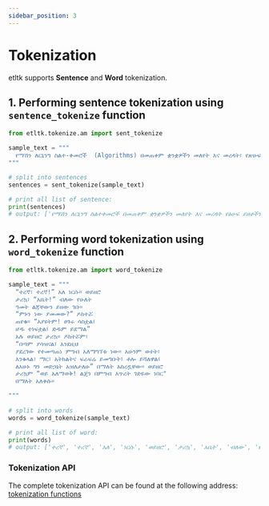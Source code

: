 ```yaml
---
sidebar_position: 3
---
```


# Tokenization

etltk supports **Sentence** and **Word** tokenization.

## 1. Performing sentence tokenization using `sentence_tokenize` function

```python
from etltk.tokenize.am import sent_tokenize

sample_text = """
  የማሽን ለርኒንግ ስልተ-ቀመሮች  (Algorithms) በመጠቀም ቋንቋዎችን መለየት እና መረዳት፣ የጽሁፍ ይዘቶችን መለየት፣ የቋንቋን መዋቅር መተንተን የሚያስችሉ የሃገሪኛ ናቹራል ላንጉዌጅ ፕሮሰሲንግ ቱሎች (NLP tools) ፣ ስልተ-ቀመሮች እና ሞዴሎችን ማዘጋጀት ተገቢ ነው። በዚህም መሰረት አማርኛ፣ አፋን ኦሮሞ፣ ሶማሊኛ እና ትግርኛ ቋንቋዎችን ለማሽን የማስተማር ሂደትን ቀላልና የተቀላተፍ እንዲሆን ያስችላል፡፡
"""

# split into sentences
sentences = sent_tokenize(sample_text)

# print all list of sentence:
print(sentences)
# output: ['የማሽን ለርኒንግ ስልተቀመሮች በመጠቀም ቋንቋዎችን መለየት እና መረዳት የፅሁፍ ይዘቶችን መለየት የቋንቋን መዋቅር መተንተን የሚያስችሉ የሀገሪኛ ናቹራል ላንጉዌጅ ፕሮሰሲንግ ቱሎች ስልተቀመሮች እና ሞዴሎችን ማዘጋጀት ተገቢ ነው', 'በዚህም መሰረት አማርኛ አፋን ኦሮሞ ሶማሊኛ እና ትግርኛ ቋንቋዎችን ለማሽን የማስተማር ሂደትን ቀላልና የተቀላተፍ እንዲሆን ያስችላል']
```

## 2. Performing word tokenization using `word_tokenize` function

```python
from etltk.tokenize.am import word_tokenize

sample_text = """
  “ተረኛ፣ ተረኛ!” አለ ነርሱ። ወይዘሮ
  ታሪኳ፣ “አቤት!” ብለው የሁለት
  ዓመት ልጃቸውን ይዘው ገቡ።
  “ምኑን ነው ያመመው?” ዶክተሯ
  ጠየቁ። “አያዩትም! ፀጉሩ ሳስቷል፤
  ሆዱ ተነፍቷል፤ ድዱም ይደማል”
  አሉ ወይዘሮ ታሪኳ። ዶክተሯም፣
  “በጣም ያሳዝናል፤ እንደዚህ
  ያደረገው የተመጣጠነ ምግብ አለማግኘቱ ነው። አሁንም ወተት፣
  እንቁላል፣ ማር፣ አትክልትና ፍራፍሬ ይመግቡት፤ ቶሎ ይሻለዋል፤
  ለአሁኑ ግን መድኃኒት አዝለታለሁ” በማለት አስረዷቸው። ወይዘሮ
  ታሪኳም “ወይ አለማወቅ! ልጄን በምግብ እጥረት ገድዬው ነበር"
  በማለት አለቀሱ።

"""
  
# split into words
words = word_tokenize(sample_text)

# print all list of word:
print(words)
# output: ['ተረኛ', 'ተረኛ', 'አለ', 'ነርሱ', 'ወይዘሮ', 'ታሪኳ', 'አቤት', 'ብለው', 'የሁለት', 'አመት', 'ልጃቸውን', 'ይዘው', 'ገቡ', 'ምኑን', 'ነው', 'ያመመው', 'ዶክተሯ', 'ጠየቁ', 'አያዩትም', 'ፀጉሩ', 'ሳስቷል', 'ሆዱ', 'ተነፍቷል', 'ድዱም', 'ይደማል', 'አሉ', 'ወይዘሮ', 'ታሪኳ', 'ዶክተሯም', 'በጣም', 'ያሳዝናል', 'እንደዚህ', 'ያደረገው', 'የተመጣጠነ', 'ምግብ', 'አለማግኘቱ', 'ነው', 'አሁንም', 'ወተት', 'እንቁላል', 'ማር', 'አትክልትና', 'ፍራፍሬ', 'ይመግቡት', 'ቶሎ', 'ይሻለዋል', 'ለአሁኑ', 'ግን', 'መድሀኒት', 'አዝለታለሁ', 'በማለት', 'አስረዷቸው', 'ወይዘሮ', 'ታሪኳም', 'ወይ', 'አለማወቅ', 'ልጄን', 'በምግብ', 'እጥረት', 'ገድዬው', 'ነበር', 'በማለት', 'አለቀሱ']
```

### Tokenization API

The complete tokenization API can be found at the following address: [tokenization functions](./functions/#3-text-tokenization-functions)
